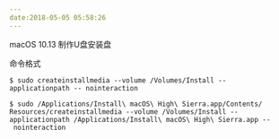 ```yaml
---
date:2018-05-05 05:58:26
---
```


macOS 10.13 制作U盘安装盘



命令格式

```shell
$ sudo createinstallmedia --volume /Volumes/Install --
applicationpath -- nointeraction
```



```shell
$ sudo /Applications/Install\ macOS\ High\ Sierra.app/Contents/
Resources/createinstallmedia --volume /Volumes/Install --
applicationpath /Applications/Install\ macOS\ High\ Sierra.app --
 nointeraction
```

